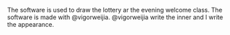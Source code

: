 The software is used to draw the lottery ar the evening welcome class.
The software is made with @vigorweijia.
@vigorweijia write the inner and I write the appearance.
